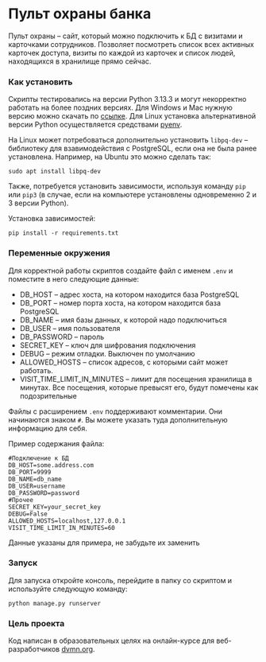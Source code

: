 # Пульт охраны банка

Пульт охраны – сайт, который можно подключить к БД с визитами и карточками сотрудников. Позволяет посмотреть список всех активных карточек доступа, визиты по каждой из карточек и список людей, находящихся в хранилище прямо сейчас.

### Как установить

Скрипты тестировались на версии Python 3.13.3 и могут некорректно работать на более поздних версиях. 
Для Windows и Mac нужную версию можно скачать по [ссылке](https://www.python.org/downloads/release/python-3133/).
Для Linux установка альтернативной версии Python осуществляется средствами [pyenv](https://github.com/pyenv/pyenv).

На Linux может потребоваться дополнительно установить `libpq-dev` – библиотеку для взавимодействия с PostgreSQL, если она не была ранее установлена. Например, на Ubuntu это можно сделать так:

```
sudo apt install libpq-dev
```

Также, потребуется установить зависимости, используя команду `pip` или `pip3` (в случае, если на компьютере установлены одновременно 2 и 3 версии Python).

Установка зависимостей:

```
pip install -r requirements.txt
```

### Переменные окружения

Для корректной работы скриптов создайте файл с именем `.env` и поместите в него следующие данные:

* DB_HOST – адрес хоста, на котором находится база PostgreSQL
* DB_PORT – номер порта хоста, на котором находится база PostgreSQL
* DB_NAME – имя базы данных, к которой надо подключиться
* DB_USER – имя пользователя
* DB_PASSWORD – пароль
* SECRET_KEY – ключ для шифрования подключения
* DEBUG – режим отладки. Выключен по умолчанию
* ALLOWED_HOSTS – список адресов, с которыми сайт может работать.
* VISIT_TIME_LIMIT_IN_MINUTES – лимит для посещения хранилища в минутах. Все посещения, которые превысят его, будут помечены как подозрительные

Файлы с расширением `.env` поддерживают комментарии. Они начинаются знаком `#`. Вы можете указать туда дополнительную информацию для себя.

Пример содержания файла:

```
#Подключение к БД
DB_HOST=some.address.com
DB_PORT=9999
DB_NAME=db_name
DB_USER=username
DB_PASSWORD=password
#Прочее
SECRET_KEY=your_secret_key
DEBUG=False
ALLOWED_HOSTS=localhost,127.0.0.1
VISIT_TIME_LIMIT_IN_MINUTES=60
```

Данные указаны для примера, не забудьте их заменить

### Запуск

Для запуска откройте консоль, перейдите в папку со скриптом и используйте следующую команду:

```
python manage.py runserver
```

### Цель проекта

Код написан в образовательных целях на онлайн-курсе для веб-разработчиков [dvmn.org](https://dvmn.org/).
